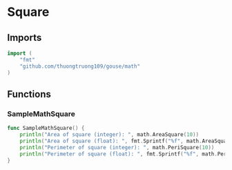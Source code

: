 # Square

## Imports

```go
import (
	"fmt"
	"github.com/thuongtruong109/gouse/math"
)
```
## Functions


### SampleMathSquare

```go
func SampleMathSquare() {
	println("Area of square (integer): ", math.AreaSquare(10))
	println("Area of square (float): ", fmt.Sprintf("%f", math.AreaSquareF(10.0)))
	println("Perimeter of square (integer): ", math.PeriSquare(10))
	println("Perimeter of square (float): ", fmt.Sprintf("%f", math.PeriSquareF(10.0)))
}
```
